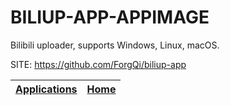 # BILIUP-APP-APPIMAGE
 
 Bilibili uploader, supports Windows, Linux, macOS.
 
 SITE: https://github.com/ForgQi/biliup-app

 | [Applications](https://portable-linux-apps.github.io/apps.html) | [Home](https://portable-linux-apps.github.io)
 | --- | --- |

